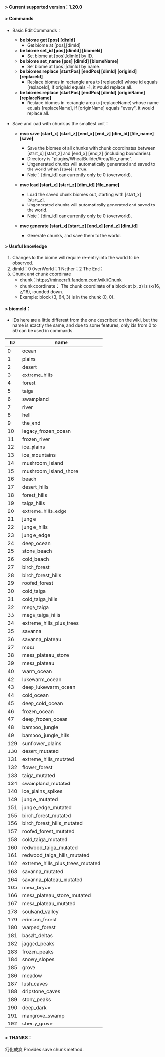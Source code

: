 
#### > Current supported version：1.20.0

#### > Commands

- Basic Edit Commands：
  - **be biome get [pos] [dimId]** 
    - Get biome at [pos],[dimId]
  - **be biome set_id [pos] [dimId] [biomeId]** 
    - Set biome at [pos],[dimId] by ID.
  - **be biome set_name [pos] [dimId] [biomeName]** 
    - Set biome at [pos],[dimId] by name.
  - **be biomes replace [startPos] [endPos] [dimId] [originId] [replaceId]** 
    - Replace biomes in rectangle area to [replaceId] whose id equals [replaceId], if originId equals -1, it would replace all.
  - **be biomes replace [startPos] [endPos] [dimId] [originName] [replaceName]** 
    - Replace biomes in rectangle area to [replaceName] whose name equals [replaceName], if [originName] equals "every", it would replace all.

- Save and load with chunk as the smallest unit：
  - **mvc save [start_x] [start_z] [end_x] [end_z] [dim_id] [file_name] [save]** 
    - Save the biomes of all chunks with chunk coordinates between [start_x] [start_z] and [end_x] [end_z] (including boundaries).
    - Directory is "plugins/WheatBuilder/Area/file_name".
    - Ungenerated chunks will automatically generated and saved to the world when [save] is true.
    - Note：[dim_id] can currently only be 0 (overworld).

  - **mvc load [start_x] [start_z] [dim_id] [file_name]**
    - Load the saved chunk biomes out, starting with [start_x] [start_z].
    - Ungenerated chunks will automatically generated and saved to the world.
    - Note：[dim_id] can currently only be 0 (overworld).
  - **mvc generate [start_x] [start_z] [end_x] [end_z] [dim_id]**
    - Generate chunks, and save them to the world.

#### > Useful knowledge

1. Changes to the biome will require re-entry into the world to be observed.
2. dimId：0 OverWorld；1 Nether；2 The End；
3. Chunk and chunk coordinate
    - chunk：https://minecraft.fandom.com/wiki/Chunk
    - chunk coordinate： The chunk coordinate of a block at (x, z) is (x/16, z/16), rounded down.
    - Example: block (3, 64, 3) is in the chunk (0, 0).

#### > biomeId：
- IDs here are a little different from the one described on the wiki, but the name is exactly the same, and due to some features, only ids from 0 to 50 can be used in commands.

| ID   | name                             |
| ---- | -------------------------------- |
| 0    | ocean                            |
| 1    | plains                           |
| 2    | desert                           |
| 3    | extreme_hills                    |
| 4    | forest                           |
| 5    | taiga                            |
| 6    | swampland                        |
| 7    | river                            |
| 8    | hell                             |
| 9    | the_end                          |
| 10   | legacy_frozen_ocean              |
| 11   | frozen_river                     |
| 12   | ice_plains                       |
| 13   | ice_mountains                    |
| 14   | mushroom_island                  |
| 15   | mushroom_island_shore            |
| 16   | beach                            |
| 17   | desert_hills                     |
| 18   | forest_hills                     |
| 19   | taiga_hills                      |
| 20   | extreme_hills_edge               |
| 21   | jungle                           |
| 22   | jungle_hills                     |
| 23   | jungle_edge                      |
| 24   | deep_ocean                       |
| 25   | stone_beach                      |
| 26   | cold_beach                       |
| 27   | birch_forest                     |
| 28   | birch_forest_hills               |
| 29   | roofed_forest                    |
| 30   | cold_taiga                       |
| 31   | cold_taiga_hills                 |
| 32   | mega_taiga                       |
| 33   | mega_taiga_hills                 |
| 34   | extreme_hills_plus_trees         |
| 35   | savanna                          |
| 36   | savanna_plateau                  |
| 37   | mesa                             |
| 38   | mesa_plateau_stone               |
| 39   | mesa_plateau                     |
| 40   | warm_ocean                       |
| 42   | lukewarm_ocean                   |
| 43   | deep_lukewarm_ocean              |
| 44   | cold_ocean                       |
| 45   | deep_cold_ocean                  |
| 46   | frozen_ocean                     |
| 47   | deep_frozen_ocean                |
| 48   | bamboo_jungle                    |
| 49   | bamboo_jungle_hills              |
| 129  | sunflower_plains                 |
| 130  | desert_mutated                   |
| 131  | extreme_hills_mutated            |
| 132  | flower_forest                    |
| 133  | taiga_mutated                    |
| 134  | swampland_mutated                |
| 140  | ice_plains_spikes                |
| 149  | jungle_mutated                   |
| 151  | jungle_edge_mutated              |
| 155  | birch_forest_mutated             |
| 156  | birch_forest_hills_mutated       |
| 157  | roofed_forest_mutated            |
| 158  | cold_taiga_mutated               |
| 160  | redwood_taiga_mutated            |
| 161  | redwood_taiga_hills_mutated      |
| 162  | extreme_hills_plus_trees_mutated |
| 163  | savanna_mutated                  |
| 164  | savanna_plateau_mutated          |
| 165  | mesa_bryce                       |
| 166  | mesa_plateau_stone_mutated       |
| 167  | mesa_plateau_mutated             |
| 178  | soulsand_valley                  |
| 179  | crimson_forest                   |
| 180  | warped_forest                    |
| 181  | basalt_deltas                    |
| 182  | jagged_peaks                     |
| 183  | frozen_peaks                     |
| 184  | snowy_slopes                     |
| 185  | grove                            |
| 186  | meadow                           |
| 187  | lush_caves                       |
| 188  | dripstone_caves                  |
| 189  | stony_peaks                      |
| 190  | deep_dark                        |
| 191  | mangrove_swamp                   |
| 192  | cherry_grove                     |


#### > THANKS：
幻化成疯 Provides save chunk method.
